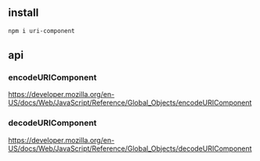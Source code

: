 ## install
```bash
npm i uri-component
```

## api

### encodeURIComponent
https://developer.mozilla.org/en-US/docs/Web/JavaScript/Reference/Global_Objects/encodeURIComponent

### decodeURIComponent
https://developer.mozilla.org/en-US/docs/Web/JavaScript/Reference/Global_Objects/decodeURIComponent
